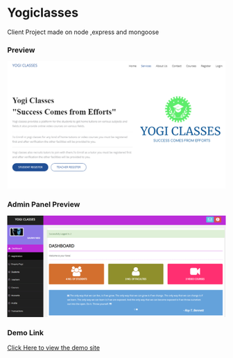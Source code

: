 # Yogiclasses
Client Project made on node ,express and mongoose

### Preview
![Demo1](https://github.com/GauravNegi000/yogiclasses/blob/master/yogiclasses1.PNG)


### Admin Panel Preview
![Demo1](https://github.com/GauravNegi000/yogiclasses/blob/master/yogiclasses2.PNG)

### Demo Link
[Click Here to view the demo site](https://yogi-classes.herokuapp.com/index/)
